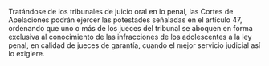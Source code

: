 Tratándose de los tribunales de juicio oral en lo penal, las Cortes de Apelaciones podrán ejercer las potestades señaladas en el artículo 47, ordenando que uno o más de los jueces del tribunal se aboquen en forma exclusiva al conocimiento de las infracciones de los adolescentes a la ley penal, en calidad de jueces de garantía, cuando el mejor servicio judicial así lo exigiere.